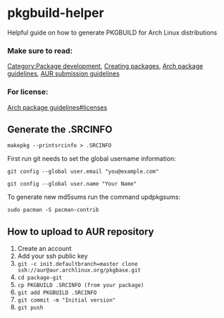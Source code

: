 # pkgbuild-helper
Helpful guide on how to generate PKGBUILD for Arch Linux distributions

### Make sure to read: 

[Category:Package development](https://wiki.archlinux.org/title/Category:Package_development),
[Creating packages](https://wiki.archlinux.org/title/Creating_packages),
[Arch package guidelines](https://wiki.archlinux.org/index.php/Arch_package_guidelines),
[AUR submission guidelines](https://wiki.archlinux.org/title/AUR_submission_guidelines)

### For license:

[Arch package guidelines#licenses](https://wiki.archlinux.org/title/PKGBUILD#license)

## Generate the .SRCINFO
```
makepkg --printsrcinfo > .SRCINFO
```
First run git needs to set the global username information: <br />
```
git config --global user.email "you@example.com"
```
```
git config --global user.name "Your Name"
```

To generate new md5sums run the command updpkgsums:
```
sudo pacman -S pacman-contrib
```

## How to upload to AUR repository
1. Create an account
2. Add your ssh public key
3. ```git -c init.defaultbranch=master clone ssh://aur@aur.archlinux.org/pkgbase.git```
4. ```cd package-git```
5. ```cp PKGBUILD .SRCINFO (from your package)```
6. ```git add PKGBUILD .SRCINFO```
7. ```git commit -m "Initial version"```
8. ```git push```
